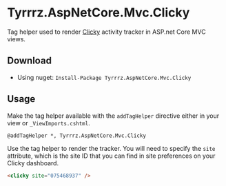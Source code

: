 # Tyrrrz.AspNetCore.Mvc.Clicky

Tag helper used to render [Clicky](https://clicky.com) activity tracker in ASP.net Core MVC views.

## Download

- Using nuget: `Install-Package Tyrrrz.AspNetCore.Mvc.Clicky`

## Usage

Make the tag helper available with the `addTagHelper` directive either in your view or `_ViewImports.cshtml`.

```
@addTagHelper *, Tyrrrz.AspNetCore.Mvc.Clicky
```

Use the tag helper to render the tracker.
You will need to specify the `site` attribute, which is the site ID that you can find in site preferences on your Clicky dashboard.

```html
<clicky site="075468937" />
```
